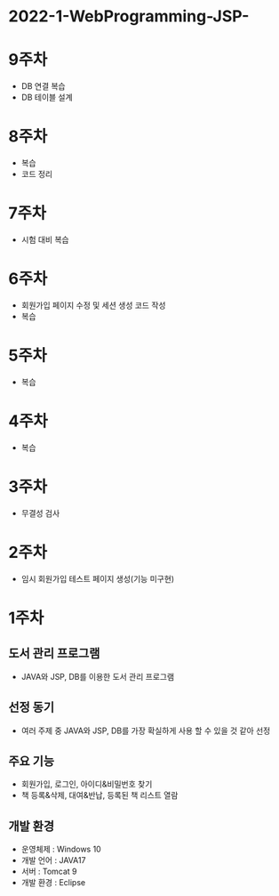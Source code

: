 2022-1-WebProgramming-JSP-
============
9주차
=====
* DB 연결 복습
* DB 테이블 설계

8주차
=====
* 복습
* 코드 정리

7주차
=====
* 시험 대비 복습

6주차
=====
* 회원가입 페이지 수정 및 세션 생성 코드 작성
* 복습

5주차
=====
* 복습

4주차
=====
* 복습

3주차
=====
* 무결성 검사

2주차
=====
* 임시 회원가입 테스트 페이지 생성(기능 미구현)

1주차
=====
도서 관리 프로그램
------------------
* JAVA와 JSP, DB를 이용한 도서 관리 프로그램

선정 동기
---------
* 여러 주제 중 JAVA와 JSP, DB를 가장 확실하게 사용 할 수 있을 것 같아 선정

주요 기능
---------
* 회원가입, 로그인, 아이디&비밀번호 찾기
* 책 등록&삭제, 대여&반납, 등록된 책 리스트 열람

개발 환경
---------
* 운영체제 : Windows 10
* 개발 언어 : JAVA17
* 서버 : Tomcat 9
* 개발 환경 : Eclipse
